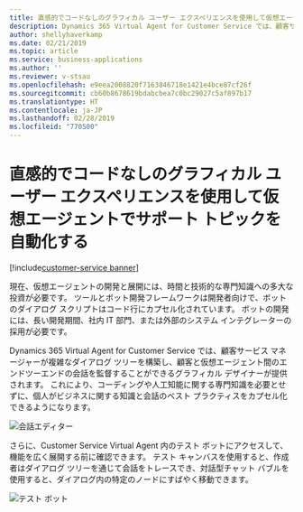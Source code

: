 ```yaml
---
title: 直感的でコードなしのグラフィカル ユーザー エクスペリエンスを使用して仮想エージェントでサポート トピックを自動化する
description: Dynamics 365 Virtual Agent for Customer Service では、顧客サービス マネージャーが複雑なダイアログ ツリーを構築し、顧客と仮想エージェント間のエンドツーエンドの会話を監督することができるグラフィカル デザイナーが提供されます。
author: shellyhaverkamp
ms.date: 02/21/2019
ms.topic: article
ms.service: business-applications
ms.author: ''
ms.reviewer: v-stsau
ms.openlocfilehash: e9eea2008820f7163846718e1421e4bce87cf26f
ms.sourcegitcommit: cb60b8678619bdabcbea7c0bc29027c5af897b17
ms.translationtype: HT
ms.contentlocale: ja-JP
ms.lasthandoff: 02/28/2019
ms.locfileid: "770500"
---
```

<!--from editor: Please provide caption info for the screenshots.-->


# <a name="automate-support-topics-with-a-virtual-agent-using-an-intuitive-no-code-graphical-user-experience"></a>直感的でコードなしのグラフィカル ユーザー エクスペリエンスを使用して仮想エージェントでサポート トピックを自動化する
[!include[customer-service banner](../../../includes/customer-service.md)]


現在、仮想エージェントの開発と展開には、時間と技術的な専門知識への多大な投資が必要です。 ツールとボット開発フレームワークは開発者向けで、ボットのダイアログ スクリプトはコード行にカプセル化されています。 ボットの開発には、長い開発期間、社内 IT 部門、または外部のシステム インテグレーターの採用が必要です。

Dynamics 365 Virtual Agent for Customer Service では、顧客サービス マネージャーが複雑なダイアログ ツリーを構築し、顧客と仮想エージェント間のエンドツーエンドの会話を監督することができるグラフィカル デザイナーが提供されます。 これにより、コーディングや人工知能に関する専門知識を必要とせずに、個人がビジネスに関する知識と会話のベスト プラクティスをカプセル化できるようになります。

![会話エディター](../media/customer-service-virtual-agent-3.png)

さらに、Customer Service Virtual Agent 内のテスト ボットにアクセスして、機能を広く展開する前に確認できます。 テスト キャンバスを使用すると、作成者はダイアログ ツリーを通じて会話をトレースでき、対話型チャット バブルを使用すると、ダイアログ内の特定のノードにすばやく移動できます。

![テスト ボット](../media/customer-service-virtual-agent-4.png)
